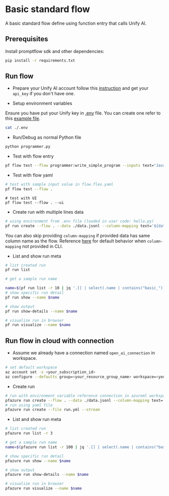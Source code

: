# Basic standard flow
A basic standard flow define using function entry that calls Unify AI.

## Prerequisites

Install promptflow sdk and other dependencies:
```bash
pip install -r requirements.txt
```

## Run flow

- Prepare your Unify AI account follow this [instruction](https://unify.ai/docs/index.html#getting-started) and get your `api_key` if you don't have one.

- Setup environment variables

Ensure you have put your Unify key in [.env](./.env) file. You can create one refer to this [example file](./.env.example).

```bash
cat ./.env
```

- Run/Debug as normal Python file
```bash
python programmer.py
```

- Test with flow entry
```bash
pf flow test --flow programmer:write_simple_program --inputs text="Java Hello World!"
```

- Test with flow yaml
```bash
# test with sample input value in flow.flex.yaml
pf flow test --flow .
```

```shell
# test with UI
pf flow test --flow . --ui
```

- Create run with multiple lines data
```bash
# using environment from .env file (loaded in user code: hello.py)
pf run create --flow . --data ./data.jsonl --column-mapping text='${data.text}' --stream
```

You can also skip providing `column-mapping` if provided data has same column name as the flow.
Reference [here](https://aka.ms/pf/column-mapping) for default behavior when `column-mapping` not provided in CLI.

- List and show run meta
```bash
# list created run
pf run list

# get a sample run name

name=$(pf run list -r 10 | jq '.[] | select(.name | contains("basic_")) | .name'| head -n 1 | tr -d '"')
# show specific run detail
pf run show --name $name

# show output
pf run show-details --name $name

# visualize run in browser
pf run visualize --name $name
```

## Run flow in cloud with connection

- Assume we already have a connection named `open_ai_connection` in workspace.

```bash
# set default workspace
az account set -s <your_subscription_id>
az configure --defaults group=<your_resource_group_name> workspace=<your_workspace_name>
```

- Create run
```bash
# run with environment variable reference connection in azureml workspace
pfazure run create --flow . --data ./data.jsonl --column-mapping text='${data.text}' --environment-variables UNIFY_AI_API_KEY='<unify_api_key>' UNIFY_AI_BASE_URL='https://api.unify.ai/v0/' --stream
# run using yaml file
pfazure run create --file run.yml --stream
```

- List and show run meta
```bash
# list created run
pfazure run list -r 3

# get a sample run name
name=$(pfazure run list -r 100 | jq '.[] | select(.name | contains("basic_")) | .name'| head -n 1 | tr -d '"')

# show specific run detail
pfazure run show --name $name

# show output
pfazure run show-details --name $name

# visualize run in browser
pfazure run visualize --name $name
```
